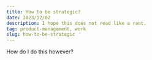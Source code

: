 ```yaml
---
title: How to be strategic?
date: 2023/12/02
description: I hope this does not read like a rant.
tag: product-management, work
slug: how-to-be-strategic
---
```


How do I do this however?
